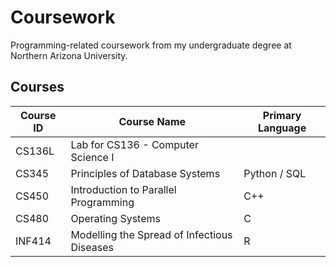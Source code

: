 # Coursework
Programming-related coursework from my undergraduate degree at Northern Arizona University.

## Courses
| Course ID | Course Name | Primary Language |
|---|---|---|
| CS136L | Lab for CS136 - Computer Science I |
| CS345 | Principles of Database Systems | Python / SQL |
| CS450 | Introduction to Parallel Programming | C++ |
| CS480 | Operating Systems | C |
| INF414 | Modelling the Spread of Infectious Diseases | R |
